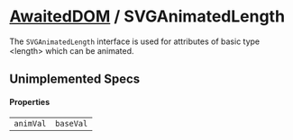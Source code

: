 # [AwaitedDOM](../basic-client/awaited-dom) <span>/</span> SVGAnimatedLength

<div class='overview'>The <code>SVGAnimatedLength</code> interface is used for attributes of basic type &lt;length&gt; which can be animated.</div>

## Unimplemented Specs

#### Properties

|     |     |
| --- | --- |
| `animVal` | `baseVal` |
